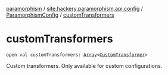 [paramorphism](../../index.md) / [site.hackery.paramorphism.api.config](../index.md) / [ParamorphismConfig](index.md) / [customTransformers](./custom-transformers.md)

# customTransformers

`open val customTransformers: `[`Array`](https://kotlinlang.org/api/latest/jvm/stdlib/kotlin/-array/index.html)`<`[`CustomTransformer`](../../site.hackery.paramorphism.api.custom/-custom-transformer/index.md)`>`

Custom transformers. Only available for custom configurations.

